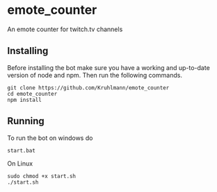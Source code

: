 # emote_counter
An emote counter for twitch.tv channels

## Installing
Before installing the bot make sure you have a working and up-to-date version of node and npm. Then run the following commands.
```
git clone https://github.com/Kruhlmann/emote_counter
cd emote_counter
npm install
```
## Running
To run the bot on windows do
```
start.bat
```
On Linux
```
sudo chmod +x start.sh
./start.sh
```
